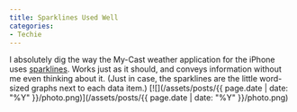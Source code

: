 ```yaml
---
title: Sparklines Used Well
categories:
- Techie
---
```


I absolutely dig the way the My-Cast weather application for the iPhone uses [sparklines](http://en.wikipedia.org/wiki/Sparkline). Works just as it should, and conveys information without me even thinking about it. (Just in case, the sparklines are the little word-sized graphs next to each data item.)
[![](/assets/posts/{{ page.date | date: "%Y" }}/photo.png)](/assets/posts/{{ page.date | date: "%Y" }}/photo.png)
